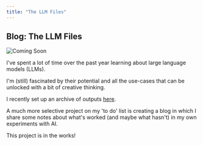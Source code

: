 ```yaml
---
title: "The LLM Files"
---
```


## Blog: The LLM Files

![Coming Soon](https://img.shields.io/badge/Coming%20Soon-brightgreen)

I've spent a lot of time over the past year learning about large language models (LLMs).

I'm (still) fascinated by their potential and all the use-cases that can be unlocked with a bit of creative thinking. 

I recently set up an archive of outputs [here](https://danielgoesprompting.com/).

A much more selective project on my 'to do' list is creating a blog in which I share some notes about what's worked (and maybe what hasn't) in my own experiments with AI. 

This project is in the works!